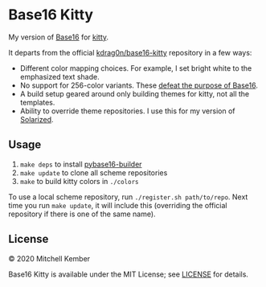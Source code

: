 # Base16 Kitty

My version of [Base16][] for [kitty][].

It departs from the official [kdrag0n/base16-kitty][] repository in a few ways:

- Different color mapping choices. For example, I set bright white to the emphasized text shade.
- No support for 256-color variants. These [defeat the purpose of Base16][issue].
- A build setup geared around only building themes for kitty, not all the templates.
- Ability to override theme repositories. I use this for my version of [Solarized][].

## Usage

1. `make deps` to install [pybase16-builder][]
2. `make update` to clone all scheme repositories
3. `make` to build kitty colors in `./colors`

To use a local scheme repository, run `./register.sh path/to/repo`. Next time you run `make update`, it will include this (overriding the official repository if there is one of the same name).

## License

© 2020 Mitchell Kember

Base16 Kitty is available under the MIT License; see [LICENSE](LICENSE.md) for details.

[Base16]: https://github.com/chriskempson/base16
[kitty]: https://sw.kovidgoyal.net/kitty/
[kdrag0n/base16-kitty]: https://github.com/kdrag0n/base16-kitty
[Solarized]: https://github.com/mk12/base16-solarized-scheme
[issue]: https://github.com/chriskempson/base16/issues/174
[pybase16-builder]: https://github.com/InspectorMustache/base16-builder-python

